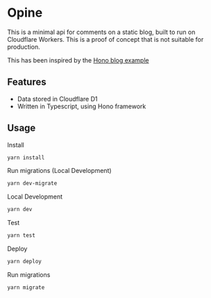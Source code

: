 # Opine

This is a minimal api for comments on a static blog, built to run on Cloudflare Workers.
This is a proof of concept that is not suitable for production.

This has been inspired by the [Hono blog example](https://github.com/honojs/examples/tree/main/blog)

## Features

- Data stored in Cloudflare D1
- Written in Typescript, using Hono framework

## Usage

Install

```sh
yarn install
```

Run migrations (Local Development)

```sh
yarn dev-migrate
```

Local Development

```sh
yarn dev
```

Test

```sh
yarn test
```

Deploy

```sh
yarn deploy
```

Run migrations

```sh
yarn migrate
```
